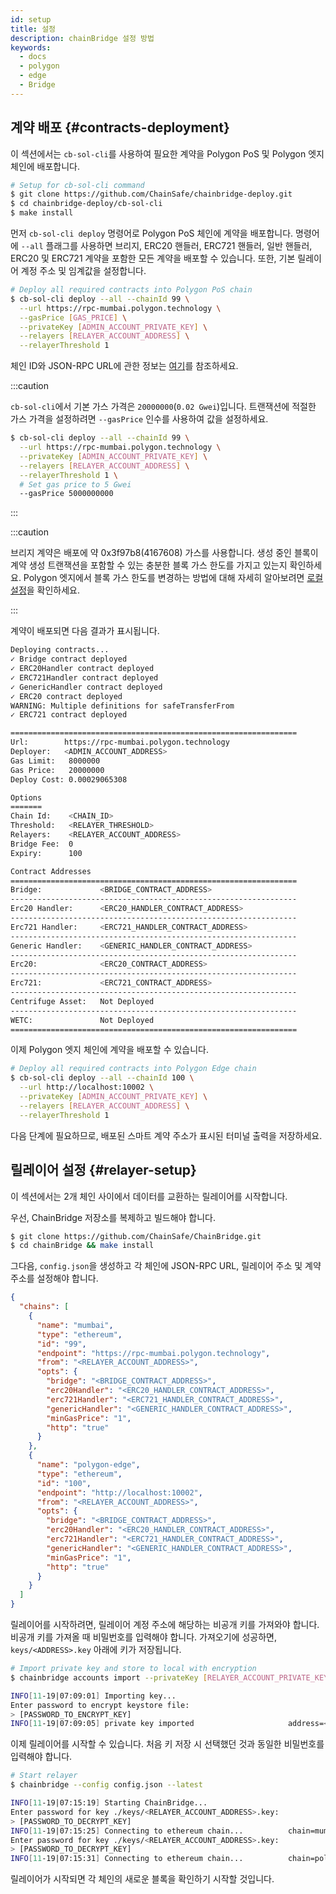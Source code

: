 ```yaml
---
id: setup
title: 설정
description: chainBridge 설정 방법
keywords:
  - docs
  - polygon
  - edge
  - Bridge
---
```


## 계약 배포 {#contracts-deployment}

이 섹션에서는 `cb-sol-cli`를 사용하여 필요한 계약을 Polygon PoS 및 Polygon 엣지 체인에 배포합니다.

```bash
# Setup for cb-sol-cli command
$ git clone https://github.com/ChainSafe/chainbridge-deploy.git
$ cd chainbridge-deploy/cb-sol-cli
$ make install
```

먼저 `cb-sol-cli deploy` 명령어로 Polygon PoS 체인에 계약을 배포합니다. 명령어에 `--all` 플래그를 사용하면 브리지, ERC20 핸들러, ERC721 핸들러, 일반 핸들러, ERC20 및 ERC721 계약을 포함한 모든 계약을 배포할 수 있습니다. 또한, 기본 릴레이어 계정 주소 및 임계값을 설정합니다.

```bash
# Deploy all required contracts into Polygon PoS chain
$ cb-sol-cli deploy --all --chainId 99 \
  --url https://rpc-mumbai.polygon.technology \
  --gasPrice [GAS_PRICE] \
  --privateKey [ADMIN_ACCOUNT_PRIVATE_KEY] \
  --relayers [RELAYER_ACCOUNT_ADDRESS] \
  --relayerThreshold 1
```


체인 ID와 JSON-RPC URL에 관한 정보는 [여기](/docs/edge/additional-features/chainbridge/definitions)를 참조하세요.

:::caution

`cb-sol-cli`에서 기본 가스 가격은 `20000000`(`0.02 Gwei`)입니다. 트랜잭션에 적절한 가스 가격을 설정하려면 `--gasPrice` 인수를 사용하여 값을 설정하세요.

```bash
$ cb-sol-cli deploy --all --chainId 99 \
  --url https://rpc-mumbai.polygon.technology \
  --privateKey [ADMIN_ACCOUNT_PRIVATE_KEY] \
  --relayers [RELAYER_ACCOUNT_ADDRESS] \
  --relayerThreshold 1 \
  # Set gas price to 5 Gwei
  --gasPrice 5000000000
```

:::

:::caution

브리지 계약은 배포에 약 0x3f97b8(4167608) 가스를 사용합니다. 생성 중인 블록이 계약 생성 트랜잭션을 포함할 수 있는 충분한 블록 가스 한도를 가지고 있는지 확인하세요. Polygon 엣지에서 블록 가스 한도를 변경하는 방법에 대해 자세히 알아보려면
[로컬 설정](/docs/edge/get-started/set-up-ibft-locally)을 확인하세요.

:::

계약이 배포되면 다음 결과가 표시됩니다.

```bash
Deploying contracts...
✓ Bridge contract deployed
✓ ERC20Handler contract deployed
✓ ERC721Handler contract deployed
✓ GenericHandler contract deployed
✓ ERC20 contract deployed
WARNING: Multiple definitions for safeTransferFrom
✓ ERC721 contract deployed

================================================================
Url:        https://rpc-mumbai.polygon.technology
Deployer:   <ADMIN_ACCOUNT_ADDRESS>
Gas Limit:   8000000
Gas Price:   20000000
Deploy Cost: 0.00029065308

Options
=======
Chain Id:    <CHAIN_ID>
Threshold:   <RELAYER_THRESHOLD>
Relayers:    <RELAYER_ACCOUNT_ADDRESS>
Bridge Fee:  0
Expiry:      100

Contract Addresses
================================================================
Bridge:             <BRIDGE_CONTRACT_ADDRESS>
----------------------------------------------------------------
Erc20 Handler:      <ERC20_HANDLER_CONTRACT_ADDRESS>
----------------------------------------------------------------
Erc721 Handler:     <ERC721_HANDLER_CONTRACT_ADDRESS>
----------------------------------------------------------------
Generic Handler:    <GENERIC_HANDLER_CONTRACT_ADDRESS>
----------------------------------------------------------------
Erc20:              <ERC20_CONTRACT_ADDRESS>
----------------------------------------------------------------
Erc721:             <ERC721_CONTRACT_ADDRESS>
----------------------------------------------------------------
Centrifuge Asset:   Not Deployed
----------------------------------------------------------------
WETC:               Not Deployed
================================================================
```

이제 Polygon 엣지 체인에 계약을 배포할 수 있습니다.

```bash
# Deploy all required contracts into Polygon Edge chain
$ cb-sol-cli deploy --all --chainId 100 \
  --url http://localhost:10002 \
  --privateKey [ADMIN_ACCOUNT_PRIVATE_KEY] \
  --relayers [RELAYER_ACCOUNT_ADDRESS] \
  --relayerThreshold 1
```

다음 단계에 필요하므로, 배포된 스마트 계약 주소가 표시된 터미널 출력을 저장하세요.

## 릴레이어 설정 {#relayer-setup}

이 섹션에서는 2개 체인 사이에서 데이터를 교환하는 릴레이어를 시작합니다.

우선, ChainBridge 저장소를 복제하고 빌드해야 합니다.

```bash
$ git clone https://github.com/ChainSafe/ChainBridge.git
$ cd chainBridge && make install
```

그다음, `config.json`을 생성하고 각 체인에 JSON-RPC URL, 릴레이어 주소 및 계약 주소를 설정해야 합니다.

```json
{
  "chains": [
    {
      "name": "mumbai",
      "type": "ethereum",
      "id": "99",
      "endpoint": "https://rpc-mumbai.polygon.technology",
      "from": "<RELAYER_ACCOUNT_ADDRESS>",
      "opts": {
        "bridge": "<BRIDGE_CONTRACT_ADDRESS>",
        "erc20Handler": "<ERC20_HANDLER_CONTRACT_ADDRESS>",
        "erc721Handler": "<ERC721_HANDLER_CONTRACT_ADDRESS>",
        "genericHandler": "<GENERIC_HANDLER_CONTRACT_ADDRESS>",
        "minGasPrice": "1",
        "http": "true"
      }
    },
    {
      "name": "polygon-edge",
      "type": "ethereum",
      "id": "100",
      "endpoint": "http://localhost:10002",
      "from": "<RELAYER_ACCOUNT_ADDRESS>",
      "opts": {
        "bridge": "<BRIDGE_CONTRACT_ADDRESS>",
        "erc20Handler": "<ERC20_HANDLER_CONTRACT_ADDRESS>",
        "erc721Handler": "<ERC721_HANDLER_CONTRACT_ADDRESS>",
        "genericHandler": "<GENERIC_HANDLER_CONTRACT_ADDRESS>",
        "minGasPrice": "1",
        "http": "true"
      }
    }
  ]
}
```

릴레이어를 시작하려면, 릴레이어 계정 주소에 해당하는 비공개 키를 가져와야 합니다. 비공개 키를 가져올 때 비밀번호를 입력해야 합니다. 가져오기에 성공하면, `keys/<ADDRESS>.key` 아래에 키가 저장됩니다.

```bash
# Import private key and store to local with encryption
$ chainbridge accounts import --privateKey [RELAYER_ACCOUNT_PRIVATE_KEY]

INFO[11-19|07:09:01] Importing key...
Enter password to encrypt keystore file:
> [PASSWORD_TO_ENCRYPT_KEY]
INFO[11-19|07:09:05] private key imported                     address=<RELAYER_ACCOUNT_ADDRESS> file=.../keys/<RELAYER_ACCOUNT_ADDRESS>.key
```

이제 릴레이어를 시작할 수 있습니다. 처음 키 저장 시 선택했던 것과 동일한 비밀번호를 입력해야 합니다.

```bash
# Start relayer
$ chainbridge --config config.json --latest

INFO[11-19|07:15:19] Starting ChainBridge...
Enter password for key ./keys/<RELAYER_ACCOUNT_ADDRESS>.key:
> [PASSWORD_TO_DECRYPT_KEY]
INFO[11-19|07:15:25] Connecting to ethereum chain...          chain=mumbai url=<JSON_RPC_URL>
Enter password for key ./keys/<RELAYER_ACCOUNT_ADDRESS>.key:
> [PASSWORD_TO_DECRYPT_KEY]
INFO[11-19|07:15:31] Connecting to ethereum chain...          chain=polygon-edge url=<JSON_RPC_URL>
```

릴레이어가 시작되면 각 체인의 새로운 블록을 확인하기 시작할 것입니다.
